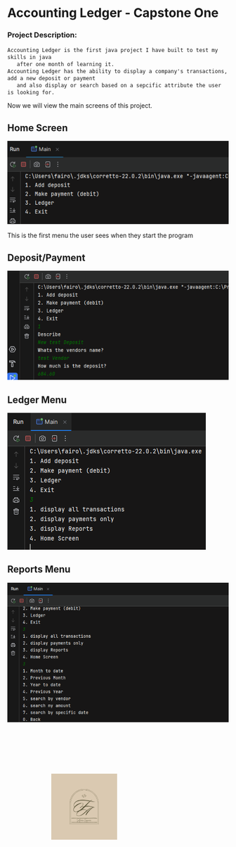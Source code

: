 # Accounting Ledger - Capstone One
### Project Description:
    Accounting Ledger is the first java project I have built to test my skills in java
       after one month of learning it. 
    Accounting Ledger has the ability to display a company's transactions, add a new deposit or payment
       and also display or search based on a sepcific attribute the user is looking for.
Now we will view the main screens of this project.

## Home Screen
![Main Menu Screen](images/MainMenuScreen.png)

   <p> This is the first menu the user sees when they start the program </p>

## Deposit/Payment 
![Deposit/Payment](images/DepositScreen.png)

## Ledger Menu
![Ledger Menu](images/LedgerMenu.png)

## Reports Menu
![Reports Menu](images/ReportsScreen.png)

<img src="images/Logo.png" width =150px height=150px style="margin:100px">

